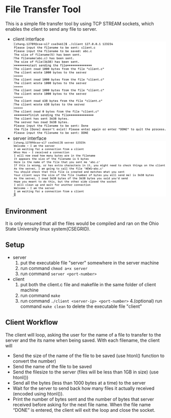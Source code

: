 # File Transfer Tool
This is a simple file transfer tool by using TCP STREAM sockets, which enables the client to send any file to server.
- client interface
![client-interface](client-interface.png)
- server interface
![server-interface](server-interface.png)


## Environment
It is only ensured that all the files would be compiled and ran on the Ohio State University linux system(CSEGRID). 

## Setup
- server
  1. put the executable file "server" somewhere in the server machine
  2. run command `chmod a+x server`
  3. run command `server <port-number>`
- client
  1. put both the client.c file and makefile in the same folder of client machine
  2. run command `make`
  3. run command `./client <server-ip> <port-number>`
  4.(optional) run command `make clean` to delete the executable file "client"

## Client Workflow
The client will loop, asking the user for the name of a file to transfer to the server and the its name when being saved. With each filename, the client will
- Send the size of the name of the file to be saved (use htonl()  function to convert the number)
- Send the name of the file to be saved
- Send the filesize to the server (files will be less than 1GB in size) (use htonl()) 
- Send all the bytes (less than 1000 bytes at a time) to the server 
- Wait for the server to send back how many files it actually received (encoded using htonl()).
- Print the number of bytes sent and the number of bytes that server received before asking for the next file name.
When the file name “DONE” is entered, the client will exit the loop and close the socket.    
